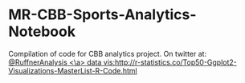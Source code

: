 # MR-CBB-Sports-Analytics-Notebook
Compilation of code for CBB analytics project. 
On twitter at: <a href="https://twitter.com/RuffnerAnalysis" class="icon fa-twitter">
    										<span class="label">@RuffnerAnalysis</span>
    <\a>
data vis:http://r-statistics.co/Top50-Ggplot2-Visualizations-MasterList-R-Code.html
